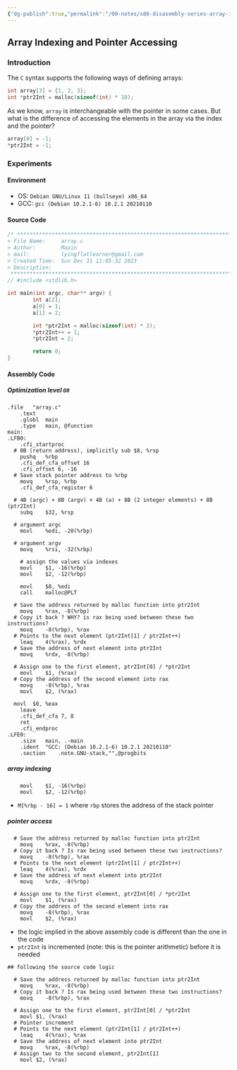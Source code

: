 ```yaml
---
{"dg-publish":true,"permalink":"/00-notes/x86-disasembly-series-array-indexing-and-pointer-accessing/","noteIcon":"","created":"2024-01-27T08:14:38.006+01:00","updated":"2024-01-27T08:16:04.348+01:00"}
---
```


## Array Indexing and Pointer Accessing

### Introduction
The `C` syntax supports the following ways of defining arrays:
```c
int array[3] = {1, 2, 3};
int *ptr2Int = malloc(sizeof(int) * 10);
```
As we know, `array` is interchangeable with the pointer in some cases. But what is the difference of accessing the elements in the array via the index and the pointer?
```c
array[0] = -1;
*ptr2Int = -1;
```

### Experiments
#### Environment
- OS: `Debian GNU/Linux 11 (bullseye) x86_64`
- GCC: `gcc (Debian 10.2.1-6) 10.2.1 20210110`

#### Source Code
```c
/* ************************************************************************
> File Name:     array.c
> Author:        Maxin
> mail:          lyingflatlearner@gmail.com
> Created Time:  Sun Dec 31 11:05:32 2023
> Description:   
 ************************************************************************/
// #include <stdlib.h>

int main(int argc, char** argv) {
		int a[2];
		a[0] = 1;
		a[1] = 2;

		int *ptr2Int = malloc(sizeof(int) * 2);
		*ptr2Int++ = 1;
		*ptr2Int = 2;

		return 0;
}
```

#### Assembly Code
##### Optimization level `O0`
```assembly
.file	"array.c"
	.text
	.globl	main
	.type	main, @function
main:
.LFB0:
	.cfi_startproc
  # 8B (return address), implicitly sub $8, %rsp
	pushq	%rbp
	.cfi_def_cfa_offset 16
	.cfi_offset 6, -16
  # Save stack pointer address to %rbp
	movq	%rsp, %rbp
	.cfi_def_cfa_register 6

  # 4B (argc) + 8B (argv) + 4B (a) + 8B (2 integer elements) + 8B (ptr2Int)
	subq	$32, %rsp

  # argument argc
	movl	%edi, -20(%rbp)
  
  # argument argv
	movq	%rsi, -32(%rbp)

	# assign the values via indexes
	movl	$1, -16(%rbp)
	movl	$2, -12(%rbp)

	movl	$8, %edi
	call	malloc@PLT

  # Save the address returned by malloc function into ptr2Int
	movq	%rax, -8(%rbp)
  # Copy it back ? WHY? is rax being used between these two instructions?
	movq	-8(%rbp), %rax
  # Points to the next element (ptr2Int[1] / ptr2Int++)
	leaq	4(%rax), %rdx
  # Save the address of next element into ptr2Int
	movq	%rdx, -8(%rbp)

  # Assign one to the first element, ptr2Int[0] / *ptr2Int
	movl	$1, (%rax)
  # Copy the address of the second element into rax
	movq	-8(%rbp), %rax
	movl	$2, (%rax)
	
  movl	$0, %eax
	leave
	.cfi_def_cfa 7, 8
	ret
	.cfi_endproc
.LFE0:
	.size	main, .-main
	.ident	"GCC: (Debian 10.2.1-6) 10.2.1 20210110"
	.section	.note.GNU-stack,"",@progbits
```
##### array indexing
```assembly
	movl	$1, -16(%rbp)
	movl	$2, -12(%rbp)
```
- `M[%rbp - 16] = 1` where `rbp` stores the address of the stack pointer

##### pointer access
```assembly
  # Save the address returned by malloc function into ptr2Int
	movq	%rax, -8(%rbp)
  # Copy it back ? Is rax being used between these two instructions?
	movq	-8(%rbp), %rax
  # Points to the next element (ptr2Int[1] / ptr2Int++)
	leaq	4(%rax), %rdx
  # Save the address of next element into ptr2Int
	movq	%rdx, -8(%rbp)

  # Assign one to the first element, ptr2Int[0] / *ptr2Int
	movl	$1, (%rax)
  # Copy the address of the second element into rax
	movq	-8(%rbp), %rax
	movl	$2, (%rax)
```
- the logic implied in the above assembly code is different than the one in the code
- `ptr2Int` is incremented (note: this is the pointer arithmetic) before it is needed
```assembly
## following the source code logic
 
  # Save the address returned by malloc function into ptr2Int
	movq	%rax, -8(%rbp)
  # Copy it back ? Is rax being used between these two instructions?
	movq	-8(%rbp), %rax

  # Assign one to the first element, ptr2Int[0] / *ptr2Int
	movl $1, (%rax)
  # Pointer increment
  # Points to the next element (ptr2Int[1] / ptr2Int++)
	leaq	4(%rax), %rax
  # Save the address of next element into ptr2Int
	movq	%rax, -8(%rbp)
  # Assign two to the second element, ptr2Int[1]
	movl $2, (%rax)
```
